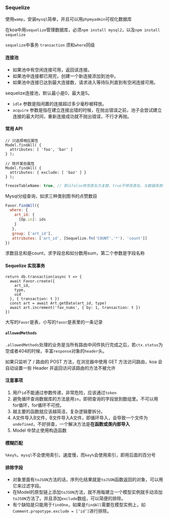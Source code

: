 ### Sequelize

使用`wamp`，安装`mysql`简单，并且可以用`phpmyadmin`可视化数据库

在koa中用`sequelize`管理数据库，必须`npm install mysql2`，以及`npm install sequelize`

`sequelize`中事务 `transaction` 须和`where`同级


#### 连接池

- 如果池中有空闲连接可用，返回该连接。
- 如果池中连接都已用完，创建一个新连接添加到池中。
- 如果池中连接已达到最大连接数，请求进入等待队列直到有空闲连接可用。

sequelize连接池，默认最小是0，最大是5。

- `idle` 参数是指闲置的连接超过多少毫秒被释放。
- `acquire` 参数是指在建立连接出错的时候，在抛出错误之前，池子会尝试建立连接的最大时间，重新连接成功就不抛出错误，不行才再抛。

#### 常用 API
```
// 只选择相应属性
Model.findAll( {
  attributes: [ 'foo', 'bar' ]
} );

// 除开某些属性
Model.findAll( {
  attributes: { exclude: [ 'baz' ] }
} );
```
```js
freezeTableName: true, // 默认false修改表名为复数，true不修改表名，与数据库表名同步
```
Mysql分组查询，如求三种类别图书的点赞数目
```js
Favor.findAll({
  where: {
    art_id: {
      [Op.in]: ids
    }
   },
   group: ['art_id'],
   attributes: ['art_id', [Sequelize.fn('COUNT','*'), 'count']]
})
```
求数目总和是count，求字段总和如分数用sum，第二个参数是字段名称

#### Sequelize 实现事务
```
return db.transaction(async t => {
  await Favor.create({
    art_id,
    type,
    uid
  }, { transaction: t })
  const art = await Art.getData(art_id, type)
  await art.increment('fav_nums', { by: 1, transaction: t })
})
```

大写的`Favor`是表，小写的`favor`是表里的一条记录

#### `allowedMethods`
`.allowedMethods`处理的业务是当所有路由中间件执行完成之后，若`ctx.status`为空或者404的时候，丰富`response`对象的`header`头。

如果只监听了 / 路由的 POST 方法，在浏览器中使用 GET 方法访问路由，koa 会自动设置一些 Header 并返回访问该路由的方法不被允许




#### 注意事项
1. 用户`id`不能通过参数传递，非常危险，应该通过`token`
2. 避免循环查询数据库的方法是用`in`，即把查询的字段放到数组里。不可以用for循环，for循环不可控。
3. 越主要的函数就应该越简洁，复杂逻辑要拆分。
4. A文件导入B文件，B文件导入A文件，即循环导入，会导致一个文件为`undefined`，不好排查，一个解决方法是**在函数或类内部导入**
5. Model 中禁止使用构造函数

#### 模糊匹配
`%key%`，`mysql`不会使用索引，速度慢，而`key%`会使用索引，即用后面的百分号

#### 排除字段
- 对象里面有`toJSON`方法的话，序列化结果就是`toJSON`函数返回的对象，可以用它来过滤字段。
- 在Model的原型链上添加`toJSON`方法，就不用每建立一个模型实例就手动添加`toJSON`方法了。并且添加`exclude`数组，可以简便的排除。
- 有个缺陷是只能用于`findOne`，如果是`findAll`需要在模型实例上，如`Comment.propotype.exclude = [‘id’]`进行排除。